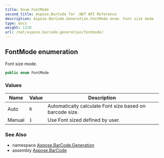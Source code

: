 ```yaml
---
title: Enum FontMode
second_title: Aspose.BarCode for .NET API Reference
description: Aspose.BarCode.Generation.FontMode enum. Font size mode
type: docs
weight: 1110
url: /net/aspose.barcode.generation/fontmode/
---
```

## FontMode enumeration

Font size mode.

```csharp
public enum FontMode
```

### Values

| Name | Value | Description |
| --- | --- | --- |
| Auto | `0` | Automatically calculate Font size based on barcode size. |
| Manual | `1` | Use Font sized defined by user. |

### See Also

* namespace [Aspose.BarCode.Generation](../../aspose.barcode.generation/)
* assembly [Aspose.BarCode](../../)


